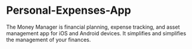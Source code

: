 # Personal-Expenses-App
The Money Manager is financial planning, expense tracking, and asset management app for iOS and Android devices. It simplifies and simplifies the management of your finances.
